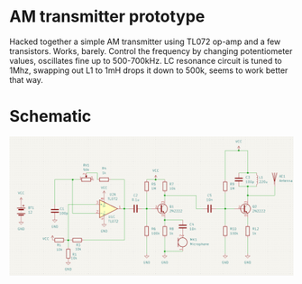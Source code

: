 # AM transmitter prototype

Hacked together a simple AM transmitter using TL072 op-amp and a few transistors.
Works, barely.
Control the frequency by changing potentiometer values, oscillates fine up to 500-700kHz.
LC resonance circuit is tuned to 1Mhz, swapping out L1 to 1mH drops it down to 500k, seems to work better that way.

# Schematic
![Alt text](./schematic.png "a title")
